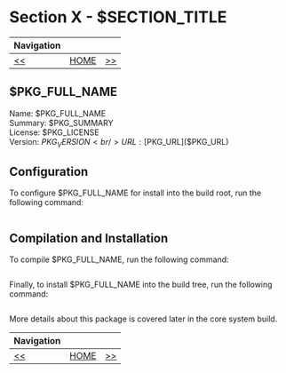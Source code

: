 # Section X - $SECTION_TITLE

| Navigation |||
| --- | --- | ---: |
| [<<](./$PREVIOUS_PAGE.md) | [HOME](../README.md) | [>>](./$NEXT_PAGE.md) |

## $PKG_FULL_NAME

Name: $PKG_FULL_NAME<br />
Summary: $PKG_SUMMARY<br />
License: $PKG_LICENSE<br />
Version: $PKG_VERSION<br />
URL: [$PKG_URL]($PKG_URL)<br />

## Configuration

To configure $PKG_FULL_NAME for install into the build root, run the following command:

```bash
```

## Compilation and Installation

To compile $PKG_FULL_NAME, run the following command:

```bash
```

Finally, to install $PKG_FULL_NAME into the build tree, run the following command:

```bash
```

More details about this package is covered later in the core system build.

| Navigation |||
| --- | --- | ---: |
| [<<](./$PREVIOUS_PAGE.md) | [HOME](../README.md) | [>>](./$NEXT_PAGE.md) |
